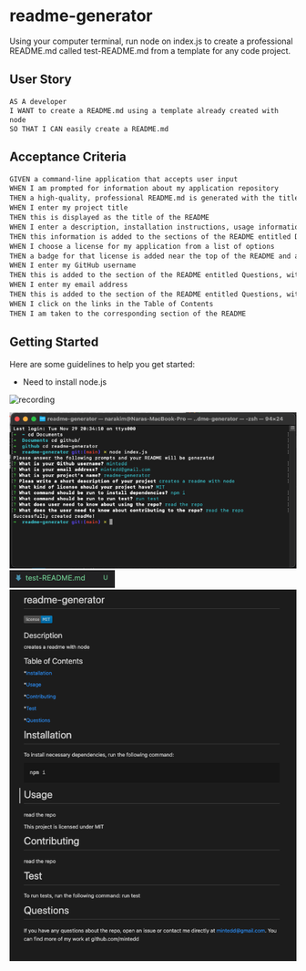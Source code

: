 # readme-generator
Using your computer terminal, run node on index.js to create a professional README.md called test-README.md from a template for any code project. 

## User Story
```
AS A developer
I WANT to create a README.md using a template already created with node
SO THAT I CAN easily create a README.md 
```

## Acceptance Criteria

```md
GIVEN a command-line application that accepts user input
WHEN I am prompted for information about my application repository
THEN a high-quality, professional README.md is generated with the title of my project and sections entitled Description, Table of Contents, Installation, Usage, License, Contributing, Tests, and Questions
WHEN I enter my project title
THEN this is displayed as the title of the README
WHEN I enter a description, installation instructions, usage information, contribution guidelines, and test instructions
THEN this information is added to the sections of the README entitled Description, Installation, Usage, Contributing, and Tests
WHEN I choose a license for my application from a list of options
THEN a badge for that license is added near the top of the README and a notice is added to the section of the README entitled License that explains which license the application is covered under
WHEN I enter my GitHub username
THEN this is added to the section of the README entitled Questions, with a link to my GitHub profile
WHEN I enter my email address
THEN this is added to the section of the README entitled Questions, with instructions on how to reach me with additional questions
WHEN I click on the links in the Table of Contents
THEN I am taken to the corresponding section of the README
```

## Getting Started

Here are some guidelines to help you get started:
*  Need to install node.js 

![recording](https://)

![screenshot](Screen%20Shot%202022-11-29%20at%208.39.32%20PM.png)
![screenshot](./Screen%20Shot%202022-11-29%20at%208.41.11%20PM.png)
![screenshot](./Screen%20Shot%202022-11-29%20at%208.42.38%20PM.png)
